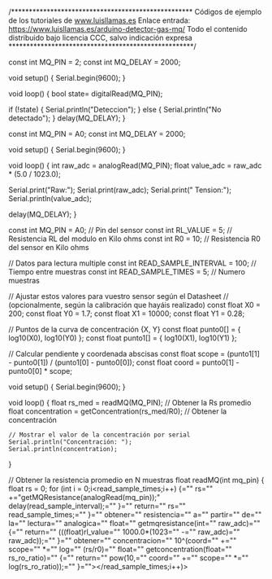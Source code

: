 /***************************************************
Códigos de ejemplo de los tutoriales de www.luisllamas.es
Enlace entrada: https://www.luisllamas.es/arduino-detector-gas-mq/
Todo el contenido distribuido bajo licencia CCC, salvo indicación expresa
****************************************************/

const int MQ_PIN = 2;
const int MQ_DELAY = 2000;

void setup()
{
  Serial.begin(9600);
}


void loop()
{
  bool state= digitalRead(MQ_PIN);

  if (!state)
  {
    Serial.println("Deteccion");
  }
  else
  {
    Serial.println("No detectado");
  }
  delay(MQ_DELAY);
}



const int MQ_PIN = A0;
const int MQ_DELAY = 2000;

void setup()
{
  Serial.begin(9600);
}

void loop() 
{
  int raw_adc = analogRead(MQ_PIN);
  float value_adc = raw_adc * (5.0 / 1023.0);

  Serial.print("Raw:");
  Serial.print(raw_adc);
  Serial.print("    Tension:");
  Serial.println(value_adc);

  delay(MQ_DELAY);
}



const int MQ_PIN = A0;		// Pin del sensor
const int RL_VALUE = 5;		// Resistencia RL del modulo en Kilo ohms
const int R0 = 10;          // Resistencia R0 del sensor en Kilo ohms

// Datos para lectura multiple
const int READ_SAMPLE_INTERVAL = 100;    // Tiempo entre muestras
const int READ_SAMPLE_TIMES = 5;		 // Numero muestras

// Ajustar estos valores para vuestro sensor según el Datasheet
// (opcionalmente, según la calibración que hayáis realizado)
const float X0 = 200;
const float Y0 = 1.7;
const float X1 = 10000;
const float Y1 = 0.28;

// Puntos de la curva de concentración {X, Y}
const float punto0[] = { log10(X0), log10(Y0) };
const float punto1[] = { log10(X1), log10(Y1) };

// Calcular pendiente y coordenada abscisas
const float scope = (punto1[1] - punto0[1]) / (punto1[0] - punto0[0]);
const float coord = punto0[1] - punto0[0] * scope;

void setup()
{
	Serial.begin(9600);
}

void loop()
{
	float rs_med = readMQ(MQ_PIN);		// Obtener la Rs promedio
	float concentration = getConcentration(rs_med/R0);	// Obtener la concentración
	
	// Mostrar el valor de la concentración por serial
	Serial.println("Concentración: ");
	Serial.println(concentration);
}

// Obtener la resistencia promedio en N muestras
float readMQ(int mq_pin)
{
	float rs = 0;
	for (int i = 0;i<read_sample_times;i++) {="" rs="" +="getMQResistance(analogRead(mq_pin));" delay(read_sample_interval);="" }="" return="" rs="" read_sample_times;="" }="" obtener="" resistencia="" a="" partir="" de="" la="" lectura="" analogica="" float="" getmqresistance(int="" raw_adc)="" {="" return="" (((float)rl_value="" 1000.0*(1023="" -="" raw_adc)="" raw_adc));="" }="" obtener="" concentracion="" 10^(coord="" +="" scope="" *="" log="" (rs/r0)="" float="" getconcentration(float="" rs_ro_ratio)="" {="" return="" pow(10,="" coord="" +="" scope="" *="" log(rs_ro_ratio));="" }=""></read_sample_times;i++)>